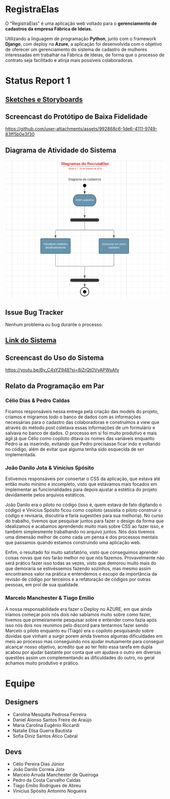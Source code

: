 # RegistraElas

O "RegistraElas" é uma aplicação web voltado para o **gerenciamento de cadastros da empresa Fábrica de Ideias.**

Utilizando a linguagem de programação **Python**, junto com o framework **Django**, com deploy na **Azure**, a aplicação foi desenvolvida com o objetivo de oferecer um gerenciamento do sistema de cadastro de mulheres interessadas em trabalhar na Fábrica de Ideias, de forma que o processo de contrato seja facilitado e atinja mais possíveis colaboradoras.

# Status Report 1

## [Sketches e Storyboards](https://www.figma.com/design/fTioqKPETrVQNRDNrNag3D/RegistraElas?node-id=0-1&t=KtaNI5oAUxeJ8IyD-1)

## Screencast do Protótipo de Baixa Fidelidade

https://github.com/user-attachments/assets/992868c6-1de6-4111-9749-83ff5b0e3f30

## Diagrama de Atividade do Sistema

![Diagrama](https://github.com/nogsposito/RegistraElas/blob/main/assets/Screenshot%202024-10-17%2014.42.55.png)

## Issue Bug Tracker

Nenhum problema ou bug durante o processo.

## [Link do Sistema](https://registraelas.azurewebsites.net)

## Screencast do Uso do Sistema

https://youtu.be/By_C4sYZ948?si=8iZrQtOVyAPWsAfv

## Relato da Programação em Par

### Célio Dias & Pedro Caldas

Ficamos responsáveis nessa entrega pela criação das models do projeto, criamos e migramos todo o banco de dados com as informações necessárias para o cadastro das colaboradoras e construímos a view que através do método post coletava essas informações de um formulário e salvava no banco de dados. O processo em si foi muito produtivo e mais ágil já que Célio como copiloto ditava os nomes das variáveis enquanto Pedro ia as inserindo, evitando que Pedro precisasse ficar indo e voltando no código, além de evitar que alguma tenha sido esquecida de ser implementada.

### João Danilo Jota & Vinícius Spósito

Estivemos responsáveis por consertar o CSS da aplicação, que estava até então muito mínimo e incompleto, visto que estávamos mais focados em implementar as funcionalidades para depois ajustar a estética do projeto devidamente pelos arquivos estáticos.

João Danilo era o piloto no código (isso é, quem estava de fato digitando o código) e Vinícius Spósito ficou como copiloto (assistia o piloto construir o código e revisaria, discutiria e faria sugestões para sua melhoria). No curso do trabalho, tivemos que pesquisar juntos para fazer o design da forma que idealizamos e acabamos aprendendo muito mais sobre CSS ao fazer isso, e também simplesmente trabalhando no arquivo juntos. Nós dois tivemos uma dimensão melhor de como cada um pensa e dos processos mentais que passamos quando estamos construindo uma aplicação web. 

Enfim, o resultado foi muito satisfatório, visto que conseguimos aprender coisas novas que nos farão melhor no que nós fazemos. Provavelmente não será prático fazer isso todas as vezes, visto que demorou muito mais do que demoraria se estivéssemos fazendo sozinhos, mas mesmo assim encontramos valor na prática e entendemos o escopo da importância da revisão de código por terceiros e a refatoração de códigos por outras pessoas, em prol de sua qualidade.

### Marcelo Manchester & Tiago Emilio

A nossa responsabilidade era fazer o Deploy no AZURE, em que ainda iríamos começar pois nós dois não sabíamos muito sobre como fazer, tivemos que primeiramente pesquisar sobre e entender como fazia após isso nós dois nos reunimos pelo discord para tentarmos fazer sendo Marcelo o piloto enquanto eu (Tiago) era o copiloto pesquisando sobre dúvidas que vinham a surgir porem ainda tivemos algumas dificuldades em meio ao processo mas conseguindo nos ajudar mutuamente para conseguir alcançar nosso objetivo, acredito que ao ter feito essa tarefa em dupla acabou por ajudar bastante por conta que um ajudava o outro em diversas questões assim um complementando as dificuldades do outro, no geral achamos muito produtivo e prático.

# Equipe

## Designers

* Carolina Mesquita Pedrosa Ferreira
* Daniel Alonso Santos Freire de Araújo
* Maria Carolina Eugênio Riccardi
* Natalie Elisa Guerra Bautista
* Sofia Diniz Santos Ático Cabral

## Devs

* Célio Pereira Dias Júnior
* João Danilo Correia Jota
* Marcelo Arruda Manchester de Queiroga
* Pedro da Costa Carvalho Caldas
* Tiago Emílio Rodrigues de Abreu
* Vinicius Spósito Antonino Nogueira
